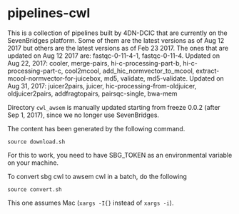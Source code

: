 # pipelines-cwl

This is a collection of pipelines built by 4DN-DCIC that are currently on the SevenBridges platform.
Some of them are the latest versions as of Aug 12 2017 but others are the latest versions as of Feb 23 2017.
The ones that are updated on Aug 12 2017 are: fastqc-0-11-4-1, fastqc-0-11-4.
Updated on Aug 22, 2017: cooler, merge-pairs, hi-c-processing-part-b, hi-c-processing-part-c, cool2mcool, add_hic_normvector_to_mcool, extract-mcool-normvector-for-juicebox, md5, validate, md5-validate.
Updated on Aug 31, 2017: juicer2pairs, juicer, hic-processing-from-oldjuicer, oldjuicer2pairs, addfragtopairs, pairsqc-single, bwa-mem

Directory `cwl_awsem` is manually updated starting from freeze 0.0.2 (after Sep 1, 2017), since we no longer use SevenBridges.

The content has been generated by the following command.
```
source download.sh 
```
For this to work, you need to have SBG_TOKEN as an environmental variable on your machine.



To convert sbg cwl to awsem cwl in a batch, do the following
```
source convert.sh
```
This one assumes Mac (`xargs -I{}` instead of `xargs -i`).


